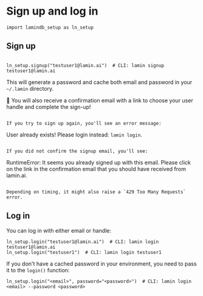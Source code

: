 # Sign up and log in

```
import lamindb_setup as ln_setup
```

## Sign up

```{code}

ln_setup.signup("testuser1@lamin.ai")  # CLI: lamin signup testuser1@lamin.ai
```

This will generate a password and cache both email and password in your `~/.lamin` directory.

📧 You will also receive a confirmation email with a link to choose your user handle and complete the sign-up!

```{dropdown} Error messages

If you try to sign up again, you'll see an error message:

```

User already exists! Please login instead: `lamin login`.

```

If you did not confirm the signup email, you'll see:

```

RuntimeError: It seems you already signed up with this email. Please click on the link in the confirmation email that you should have received from lamin.ai.

```

Depending on timing, it might also raise a `429 Too Many Requests` error.
```

## Log in

You can log in with either email or handle:

```
ln_setup.login("testuser1@lamin.ai")  # CLI: lamin login testuser1@lamin.ai
ln_setup.login("testuser1")  # CLI: lamin login testuser1
```

If you don't have a cached password in your environment, you need to pass it to the `login()` function:

```{code}
ln_setup.login("<email>", password="<password>")  # CLI: lamin login <email> --password <password>
```
